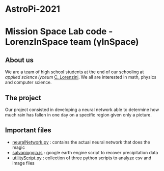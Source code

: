 # AstroPi-2021
# Mission Space Lab code - LorenzInSpace team (γInSpace)

## About us
We are a team of high school students at the end of our schooling at _applied science lyceum_ [C. Lorenzini](http://istitutolorenzinipescia.edu.it/). We all are interested in math, physics and computer science.

## The project
Our project consisted in developing a neural network able to determine how much rain has fallen in one day on a specific region given only a picture.

## Important files
* [neuralNetwork.py](https://github.com/LorenzInSpace/AstroPi-2021/blob/main/neuralNetwork.py) : contains the actual neural network that does the magic
* [salvapioggia.js](https://github.com/LorenzInSpace/AstroPi-2021/blob/main/salvapioggia.js) : google earth engine script to recover precipitation data
* [utilityScript.py](https://github.com/LorenzInSpace/AstroPi-2021/blob/main/utilityScript.py) : collection of three python scripts to analyze csv and image files
